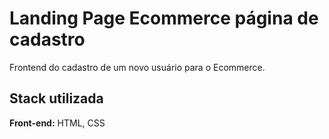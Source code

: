 
# Landing Page Ecommerce página de cadastro

Frontend do cadastro de um novo usuário para o Ecommerce.


## Stack utilizada

**Front-end:** HTML, CSS



